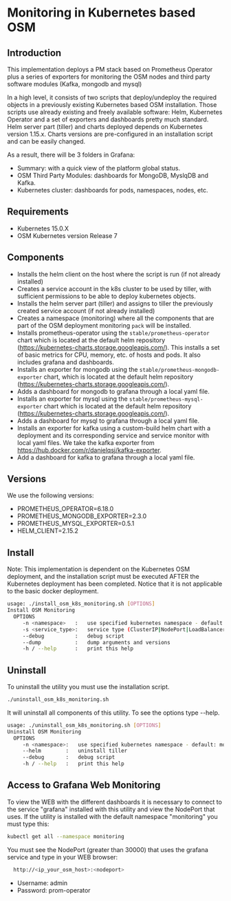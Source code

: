 <!--
Copyright 2019 Minsait - Indra S.A.

Licensed under the Apache License, Version 2.0 (the "License");
you may not use this file except in compliance with the License.
You may obtain a copy of the License at

    http://www.apache.org/licenses/LICENSE-2.0

Unless required by applicable law or agreed to in writing, software
distributed under the License is distributed on an "AS IS" BASIS,
WITHOUT WARRANTIES OR CONDITIONS OF ANY KIND, either express or implied.
See the License for the specific language governing permissions and
limitations under the License.
Author: Jose Manuel Palacios (jmpalacios@minsait.com)
Author: Jose Antonio Martinez (jamartinezv@minsait.com)
-->

# Monitoring in Kubernetes based OSM

## Introduction

This implementation deploys a PM stack based on Prometheus Operator plus a series of exporters for monitoring the OSM nodes and third party software modules (Kafka, mongodb and mysql)

In a high level, it consists of two scripts that deploy/undeploy the required objects in a previously existing Kubernetes based OSM installation.
Those scripts use already existing and freely available software: Helm, Kubernetes Operator and a set of exporters and dashboards pretty much standard. Helm server part (tiller) and charts deployed depends on Kubernetes version 1.15.x. Charts versions are pre-configured in an installation script and can be easily changed.

As a result, there will be 3 folders in Grafana:

- Summary: with a quick view of the platform global status.
- OSM Third Party Modules: dashboards for MongoDB, MyslqDB and Kafka.
- Kubernetes cluster: dashboards for pods, namespaces, nodes, etc.

## Requirements

- Kubernetes 15.0.X
- OSM Kubernetes version Release 7

## Components

- Installs the helm client on the host where the script is run (if not already installed)
- Creates a service account in the k8s cluster to be used by tiller, with sufficient permissions to be able to deploy kubernetes objects.
- Installs the helm server part (tiller) and assigns to tiller the previously created service account (if not already installed)
- Creates a namespace (monitoring) where all the components that are part of the OSM deployment monitoring `pack` will be installed.
- Installs prometheus-operator using the `stable/prometheus-operator` chart which is located at the default helm repository (<https://kubernetes-charts.storage.googleapis.com/>). This installs a set of basic metrics for CPU, memory, etc. of hosts and pods. It also includes grafana and dashboards.
- Installs an exporter for mongodb using the `stable/prometheus-mongodb-exporter` chart, which is located at the default  helm repository (<https://kubernetes-charts.storage.googleapis.com/>).
- Adds a dashboard for mongodb to grafana through a local yaml file.
- Installs an exporter for mysql using the `stable/prometheus-mysql-exporter` chart which is located at the default helm repository (<https://kubernetes-charts.storage.googleapis.com/>).
- Adds a dashboard for mysql to grafana through a local yaml file.
- Installs an exporter for kafka using a custom-build helm chart with a deployment and its corresponding service and service monitor with local yaml files. We take the kafka exporter from <https://hub.docker.com/r/danielqsj/kafka-exporter>.
- Add a dashboard for kafka to grafana through a local yaml file.

## Versions

We use the following versions:

- PROMETHEUS_OPERATOR=6.18.0
- PROMETHEUS_MONGODB_EXPORTER=2.3.0
- PROMETHEUS_MYSQL_EXPORTER=0.5.1
- HELM_CLIENT=2.15.2

## Install

Note: This implementation is dependent on the Kubernetes OSM deployment, and the installation script must be executed AFTER the Kubernetes deployment has been completed. Notice that it is not applicable to the basic docker deployment.

```bash
usage: ./install_osm_k8s_monitoring.sh [OPTIONS]
Install OSM Monitoring
  OPTIONS
     -n <namespace>   :   use specified kubernetes namespace - default: monitoring
     -s <service_type>:   service type (ClusterIP|NodePort|LoadBalancer) - default: NodePort
     --debug          :   debug script
     --dump           :   dump arguments and versions
     -h / --help      :   print this help
```

## Uninstall

To uninstall the utility you must use the installation script.

```sh
./uninstall_osm_k8s_monitoring.sh
```

It will uninstall all components of this utility. To see the options type --help.

```sh
usage: ./uninstall_osm_k8s_monitoring.sh [OPTIONS]
Uninstall OSM Monitoring
  OPTIONS
     -n <namespace>:   use specified kubernetes namespace - default: monitoring
     --helm        :   uninstall tiller
     --debug       :   debug script
     -h / --help   :   print this help
```

## Access to Grafana Web Monitoring

To view the WEB with the different dashboards it is necessary to connect to the service "grafana" installed with this utility
and view the NodePort that uses. If the utility is installed with the default namespace "monitoring" you must type this:

```sh
kubectl get all --namespace monitoring
```

You must see the NodePort (greater than 30000) that uses the grafana service and type in your WEB browser:

```sh
  http://<ip_your_osm_host>:<nodeport>
```
  
- Username: admin
- Password: prom-operator
